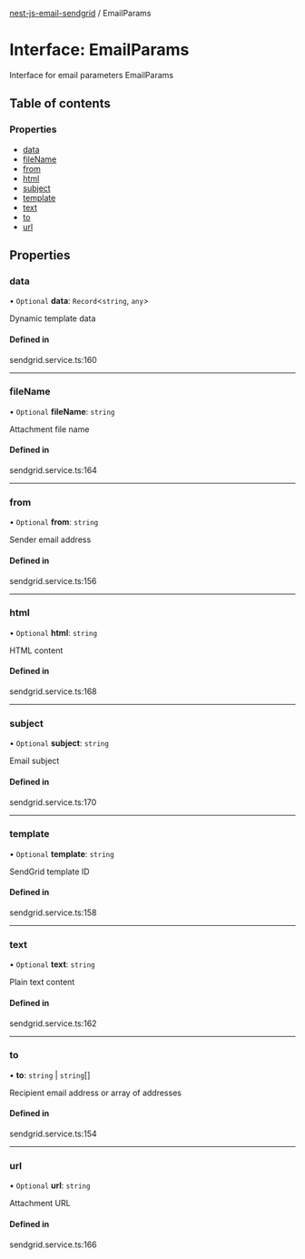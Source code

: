 [nest-js-email-sendgrid](../README.md) / EmailParams

# Interface: EmailParams

Interface for email parameters
EmailParams

## Table of contents

### Properties

- [data](EmailParams.md#data)
- [fileName](EmailParams.md#filename)
- [from](EmailParams.md#from)
- [html](EmailParams.md#html)
- [subject](EmailParams.md#subject)
- [template](EmailParams.md#template)
- [text](EmailParams.md#text)
- [to](EmailParams.md#to)
- [url](EmailParams.md#url)

## Properties

### data

• `Optional` **data**: `Record`\<`string`, `any`\>

Dynamic template data

#### Defined in

sendgrid.service.ts:160

---

### fileName

• `Optional` **fileName**: `string`

Attachment file name

#### Defined in

sendgrid.service.ts:164

---

### from

• `Optional` **from**: `string`

Sender email address

#### Defined in

sendgrid.service.ts:156

---

### html

• `Optional` **html**: `string`

HTML content

#### Defined in

sendgrid.service.ts:168

---

### subject

• `Optional` **subject**: `string`

Email subject

#### Defined in

sendgrid.service.ts:170

---

### template

• `Optional` **template**: `string`

SendGrid template ID

#### Defined in

sendgrid.service.ts:158

---

### text

• `Optional` **text**: `string`

Plain text content

#### Defined in

sendgrid.service.ts:162

---

### to

• **to**: `string` \| `string`[]

Recipient email address or array of addresses

#### Defined in

sendgrid.service.ts:154

---

### url

• `Optional` **url**: `string`

Attachment URL

#### Defined in

sendgrid.service.ts:166
